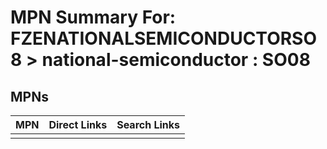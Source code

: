 



# MPN Summary For: FZENATIONALSEMICONDUCTORSO8 > national-semiconductor : SO08

## MPNs
  

|MPN|Direct Links|Search Links|
| :--- | :--- | :--- |
||||
